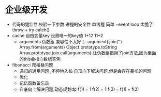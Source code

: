 # 企业级开发

- 代码的健壮性
    校验一下参数
    进程的安全性
    单线程 简单 +event loop 太脆了
    throw + try catch()
- cache 自由变量key 设置唯一的key值
    1+12 11+2
    - arguments 伪数组 兼容性不太好
    [...argument].join('')
    Array.from(arguments)
    Object.prototype.toString
    Array.prototype.join.call(arguments),让伪数组借用了join方法,因为里面的this会指向数组实例
- fibonacci 爬楼梯问题
    - 递归的通用问题 ,不停地入栈
     自顶向下解决问题,但是会存在暴栈的问题
    - 优化
     - 记忆函数备忘录
     - 自底向上解决问题,动态规划dp
    f(1) = 1
    f(2) = 1
    f(3) = f(1) + f(2)
